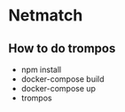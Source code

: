 # Netmatch

## How to do trompos
- npm install
- docker-compose build
- docker-compose up
- trompos

